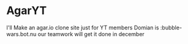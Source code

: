 # AgarYT
I'll Make an agar.io clone site just for YT members
Domian is :bubble-wars.bot.nu
our teamwork will get it done in december  
